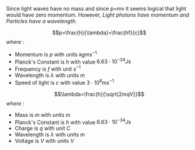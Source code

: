 Since light waves have no mass and since p=mv it seems logical that light would have zero momentum. However, *Light photons have momentum and Particles have a wavelength.*

$$p=\frac{h}{\lambda}=\frac{hf}{c}$$
*where :*
- Momentum is $p$ with units $kgms^{-1}$
- Planck's Constant is $h$ with value $6.63\cdot10^{-34}Js$
- Frequency is $f$ with unit $s^{-1}$
- Wavelength is $\lambda$ with units $m$
- Speed of light is $c$ with value $3\cdot10^{8}ms^{-1}$

$$\lambda=\frac{h}{\sqrt{2mqV}}$$
*where :*
- Mass is $m$ with units $m$
- Planck's Constant is $h$ with value $6.63\cdot10^{-34}Js$
- Charge is $q$ with unit $C$
- Wavelength is $\lambda$ with units $m$
- Voltage is $V$ with units $V$